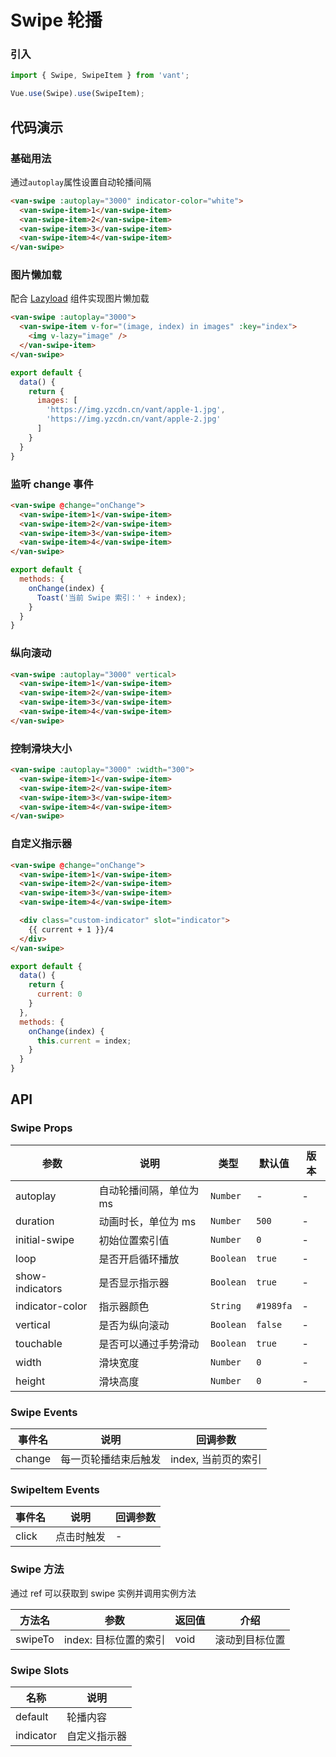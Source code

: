 # Swipe 轮播

### 引入

``` javascript
import { Swipe, SwipeItem } from 'vant';

Vue.use(Swipe).use(SwipeItem);
```

## 代码演示

### 基础用法

通过`autoplay`属性设置自动轮播间隔

```html
<van-swipe :autoplay="3000" indicator-color="white">
  <van-swipe-item>1</van-swipe-item>
  <van-swipe-item>2</van-swipe-item>
  <van-swipe-item>3</van-swipe-item>
  <van-swipe-item>4</van-swipe-item>
</van-swipe>
```

### 图片懒加载

配合 [Lazyload](#/zh-CN/lazyload) 组件实现图片懒加载

```html
<van-swipe :autoplay="3000">
  <van-swipe-item v-for="(image, index) in images" :key="index">
    <img v-lazy="image" />
  </van-swipe-item>
</van-swipe>
```

```javascript
export default {
  data() {
    return {
      images: [
        'https://img.yzcdn.cn/vant/apple-1.jpg',
        'https://img.yzcdn.cn/vant/apple-2.jpg'
      ]
    }
  }
}
```

### 监听 change 事件

```html
<van-swipe @change="onChange">
  <van-swipe-item>1</van-swipe-item>
  <van-swipe-item>2</van-swipe-item>
  <van-swipe-item>3</van-swipe-item>
  <van-swipe-item>4</van-swipe-item>
</van-swipe>
```

```js
export default {
  methods: {
    onChange(index) {
      Toast('当前 Swipe 索引：' + index);
    }
  }
}
```

### 纵向滚动

```html
<van-swipe :autoplay="3000" vertical>
  <van-swipe-item>1</van-swipe-item>
  <van-swipe-item>2</van-swipe-item>
  <van-swipe-item>3</van-swipe-item>
  <van-swipe-item>4</van-swipe-item>
</van-swipe>
```

### 控制滑块大小

```html
<van-swipe :autoplay="3000" :width="300">
  <van-swipe-item>1</van-swipe-item>
  <van-swipe-item>2</van-swipe-item>
  <van-swipe-item>3</van-swipe-item>
  <van-swipe-item>4</van-swipe-item>
</van-swipe>
```

### 自定义指示器

```html
<van-swipe @change="onChange">
  <van-swipe-item>1</van-swipe-item>
  <van-swipe-item>2</van-swipe-item>
  <van-swipe-item>3</van-swipe-item>
  <van-swipe-item>4</van-swipe-item>

  <div class="custom-indicator" slot="indicator">
    {{ current + 1 }}/4
  </div>
</van-swipe>
```

```js
export default {
  data() {
    return {
      current: 0
    }
  },
  methods: {
    onChange(index) {
      this.current = index;
    }
  }
}
```

## API

### Swipe Props

| 参数 | 说明 | 类型 | 默认值 | 版本 |
|------|------|------|------|------|
| autoplay | 自动轮播间隔，单位为 ms | `Number` | - | - |
| duration | 动画时长，单位为 ms | `Number` | `500` | - |
| initial-swipe | 初始位置索引值 | `Number` | `0` | - |
| loop | 是否开启循环播放 | `Boolean` | `true` | - |
| show-indicators | 是否显示指示器 | `Boolean` | `true` | - |
| indicator-color | 指示器颜色 | `String` | `#1989fa` | - |
| vertical | 是否为纵向滚动 | `Boolean` | `false` | - |
| touchable | 是否可以通过手势滑动 | `Boolean` | `true` | - |
| width | 滑块宽度 | `Number` | `0` | - |
| height | 滑块高度 | `Number` | `0` | - |

### Swipe Events

| 事件名 | 说明 | 回调参数 |
|------|------|------|
| change | 每一页轮播结束后触发 | index, 当前页的索引 |

### SwipeItem Events

| 事件名 | 说明 | 回调参数 |
|------|------|------|
| click | 点击时触发 | - |

### Swipe 方法

通过 ref 可以获取到 swipe 实例并调用实例方法

| 方法名 | 参数 | 返回值 | 介绍 |
|------|------|------|------|
| swipeTo | index: 目标位置的索引 | void | 滚动到目标位置 |

### Swipe Slots

| 名称 | 说明 |
|------|------|
| default | 轮播内容 |
| indicator | 自定义指示器 |
